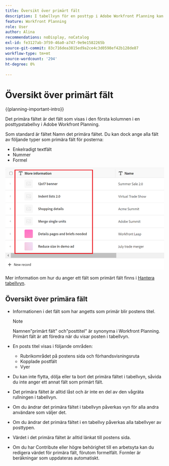 ```yaml
---
title: Översikt över primärt fält
description: I tabellvyn för en posttyp i Adobe Workfront Planning kan du ange ett enradigt text-, tal- eller formelfält som primärt fält. Det primära fältet blir titeln på posterna av den typen.
feature: Workfront Planning
role: User
author: Alina
recommendations: noDisplay, noCatalog
exl-id: fe3127ab-3f59-46a0-a747-9e9e1582265b
source-git-commit: 83c716dea3815ed9a2ce4c3d0598ef42b128de87
workflow-type: tm+mt
source-wordcount: '294'
ht-degree: 0%

---
```



# Översikt över primärt fält

{{planning-important-intro}}

Det primära fältet är det fält som visas i den första kolumnen i en posttypstabellvy i Adobe Workfront Planning.

Som standard är fältet Namn det primära fältet. Du kan dock ange alla fält av följande typer som primära fält för posterna:

* Enkelradigt textfält
* Nummer
* Formel

![](assets/another-text-field-as-a-primary-field-highlighted.png)

Mer information om hur du anger ett fält som primärt fält finns i [Hantera tabellvyn](/help/quicksilver/planning/views/manage-the-table-view.md).

## Översikt över primära fält

* Informationen i det fält som har angetts som primär blir postens titel.

  >[!NOTE]
  >
  >    Namnen&quot;primärt fält&quot; och&quot;posttitel&quot; är synonyma i Workfront Planning. Primärt fält är att föredra när du visar posten i tabellvyn.


* En posts titel visas i följande områden:

   * Rubrikområdet på postens sida och förhandsvisningsruta
   * Kopplade postfält
   * Vyer
* Du kan inte flytta, dölja eller ta bort det primära fältet i tabellvyn, såvida du inte anger ett annat fält som primärt fält.
* Det primära fältet är alltid låst och är inte en del av den vågräta rullningen i tabellvyn.
* Om du ändrar det primära fältet i tabellvyn påverkas vyn för alla andra användare som väljer det.
* Om du ändrar det primära fältet i en tabellvy påverkas alla tabellvyer av posttypen.
* Värdet i det primära fältet är alltid länkat till postens sida.
* Om du har Contribute eller högre behörighet till en arbetsyta kan du redigera värdet för primära fält, förutom formelfält. Formler är beräkningar som uppdateras automatiskt.
